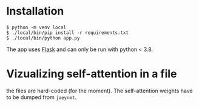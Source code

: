 # Installation

```
$ python -m venv local
$ ./local/bin/pip install -r requirements.txt
$ ./local/bin/python app.py
```

The app uses [Flask](https://flask.palletsprojects.com/en/2.0.x/) and can only be run with python < 3.8.

# Vizualizing self-attention in a file

the files are hard-coded (for the moment). The self-attention weights have to be dumped from `joeynmt`.
